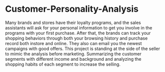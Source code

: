 # Customer-Personality-Analysis
Many brands and stores have their loyalty programs, and the sales assistants will ask for your personal information to get you involve in the programs with your first purchase. After that, the brands can track your shopping behaviors through both your browsing history and purchase record both instore and online. They also can email you the newest campaigns with good offers. This project is standing at the side of the seller to mimic the analysis before marketing. Summarizing the customer segments with different income and background and analyzing the shopping habits of each segment to increase the selling.
